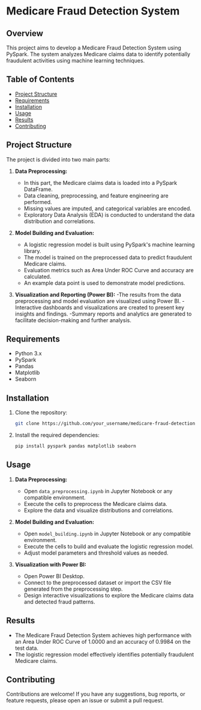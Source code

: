 # Medicare Fraud Detection System

## Overview
This project aims to develop a Medicare Fraud Detection System using PySpark. The system analyzes Medicare claims data to identify potentially fraudulent activities using machine learning techniques.

## Table of Contents
- [Project Structure](#project-structure)
- [Requirements](#requirements)
- [Installation](#installation)
- [Usage](#usage)
- [Results](#results)
- [Contributing](#contributing)

## Project Structure
The project is divided into two main parts:

1. **Data Preprocessing:**
   - In this part, the Medicare claims data is loaded into a PySpark DataFrame.
   - Data cleaning, preprocessing, and feature engineering are performed.
   - Missing values are imputed, and categorical variables are encoded.
   - Exploratory Data Analysis (EDA) is conducted to understand the data distribution and correlations.
   
2. **Model Building and Evaluation:**
   - A logistic regression model is built using PySpark's machine learning library.
   - The model is trained on the preprocessed data to predict fraudulent Medicare claims.
   - Evaluation metrics such as Area Under ROC Curve and accuracy are calculated.
   - An example data point is used to demonstrate model predictions.

3. **Visualization and Reporting (Power BI):**
   -The results from the data preprocessing and model evaluation are visualized using Power BI.
   -Interactive dashboards and visualizations are created to present key insights and findings.
   -Summary reports and analytics are generated to facilitate decision-making and further analysis.

## Requirements
- Python 3.x
- PySpark
- Pandas
- Matplotlib
- Seaborn

## Installation
1. Clone the repository:
   ```bash
   git clone https://github.com/your_username/medicare-fraud-detection.git
   ```
2. Install the required dependencies:
   ```bash
   pip install pyspark pandas matplotlib seaborn
   ```

## Usage
1. **Data Preprocessing:**
   - Open `data_preprocessing.ipynb` in Jupyter Notebook or any compatible environment.
   - Execute the cells to preprocess the Medicare claims data.
   - Explore the data and visualize distributions and correlations.
   
2. **Model Building and Evaluation:**
    - Open `model_building.ipynb` in Jupyter Notebook or any compatible environment.
   - Execute the cells to build and evaluate the logistic regression model.
   - Adjust model parameters and threshold values as needed.
     
4. **Visualization with Power BI:**
   - Open Power BI Desktop.
   - Connect to the preprocessed dataset or import the CSV file generated from the preprocessing step.
   - Design interactive visualizations to explore the Medicare claims data and detected fraud patterns.
  
## Results
- The Medicare Fraud Detection System achieves high performance with an Area Under ROC Curve of 1.0000 and an accuracy of 0.9984 on the test data.
- The logistic regression model effectively identifies potentially fraudulent Medicare claims.

## Contributing
Contributions are welcome! If you have any suggestions, bug reports, or feature requests, please open an issue or submit a pull request.

